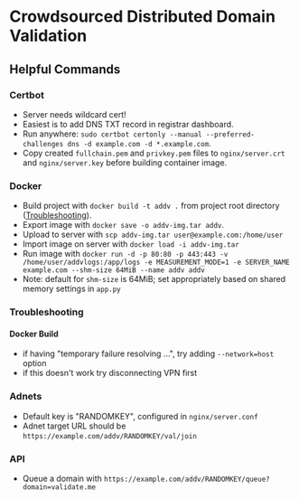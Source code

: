 # Crowdsourced Distributed Domain Validation

## Helpful Commands

### Certbot

- Server needs wildcard cert!
- Easiest is to add DNS TXT record in registrar dashboard.
- Run anywhere: `sudo certbot certonly --manual --preferred-challenges dns -d example.com -d *.example.com`.
- Copy created `fullchain.pem` and `privkey.pem` files to `nginx/server.crt` and `nginx/server.key` before building container image.


### Docker

- Build project with `docker build -t addv .` from project root directory ([Troubleshooting](#docker-build)).
- Export image with `docker save -o addv-img.tar addv`.
- Upload to server with `scp addv-img.tar user@example.com:/home/user`
- Import image on server with `docker load -i addv-img.tar`
- Run image with `docker run -d -p 80:80 -p 443:443 -v /home/user/addvlogs:/app/logs -e MEASUREMENT_MODE=1 -e SERVER_NAME example.com --shm-size 64MiB --name addv addv`
- Note: default for `shm-size` is 64MiB; set appropriately based on shared memory settings in `app.py`


### Troubleshooting
#### Docker Build
- if having "temporary failure resolving ...", try adding `--network=host` option
- if this doesn't work try disconnecting VPN first


### Adnets

- Default key is "RANDOMKEY", configured in `nginx/server.conf`
- Adnet target URL should be `https://example.com/addv/RANDOMKEY/val/join`


### API

- Queue a domain with `https://example.com/addv/RANDOMKEY/queue?domain=validate.me`
